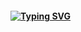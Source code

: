 #### [![Typing SVG](https://readme-typing-svg.herokuapp.com/?color=f0f6fc&lines=welcome+to+my+roads🚗🚘🚛&center=true&font=sansserif&size=50)](https://git.io/typing-svg)

